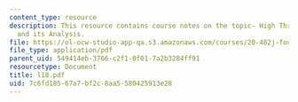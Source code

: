```yaml
---
content_type: resource
description: This resource contains course notes on the topic- High Throughput Data
  and its Analysis.
file: https://ol-ocw-studio-app-qa.s3.amazonaws.com/courses/20-482j-foundations-of-algorithms-and-computational-techniques-in-systems-biology-spring-2006/7c6fd18567a7bf2c8aa5580425913e28_l18.pdf
file_type: application/pdf
parent_uid: 549414eb-3766-c2f1-0f01-7a2b3284ff91
resourcetype: Document
title: l18.pdf
uid: 7c6fd185-67a7-bf2c-8aa5-580425913e28
---
```

